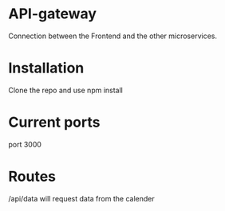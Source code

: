# API-gateway
Connection between the Frontend and the other microservices.

# Installation
Clone the repo and use npm install

# Current ports
port 3000

# Routes
/api/data will request data from the calender